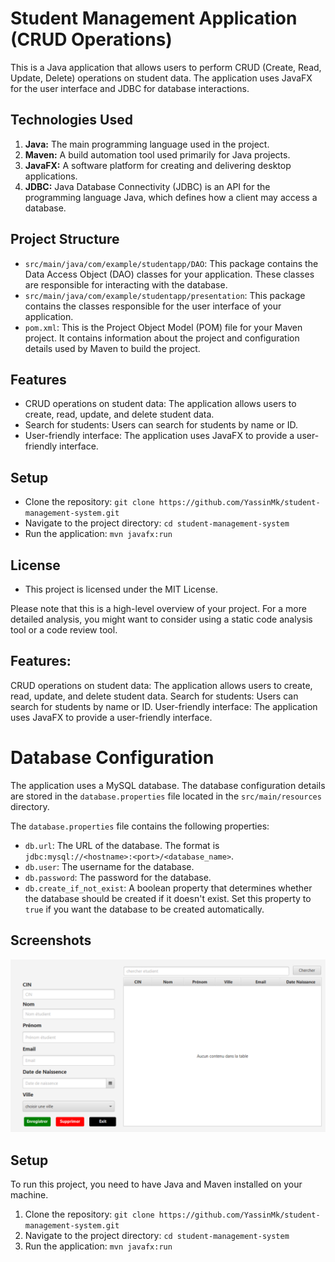 # Student Management Application (CRUD Operations)

This is a Java application that allows users to perform CRUD (Create, Read, Update, Delete) operations on student data. The application uses JavaFX for the user interface and JDBC for database interactions.


## Technologies Used

1. **Java:** The main programming language used in the project.
2. **Maven:** A build automation tool used primarily for Java projects.
3. **JavaFX:** A software platform for creating and delivering desktop applications.
4. **JDBC:** Java Database Connectivity (JDBC) is an API for the programming language Java, which defines how a client may access a database.

## Project Structure

- `src/main/java/com/example/studentapp/DAO`: This package contains the Data Access Object (DAO) classes for your application. These classes are responsible for interacting with the database.
- `src/main/java/com/example/studentapp/presentation`: This package contains the classes responsible for the user interface of your application.
- `pom.xml`: This is the Project Object Model (POM) file for your Maven project. It contains information about the project and configuration details used by Maven to build the project.

## Features

- CRUD operations on student data: The application allows users to create, read, update, and delete student data.
- Search for students: Users can search for students by name or ID.
- User-friendly interface: The application uses JavaFX to provide a user-friendly interface.

## Setup

- Clone the repository: `git clone https://github.com/YassinMk/student-management-system.git`
- Navigate to the project directory: `cd student-management-system`
- Run the application: `mvn javafx:run`

## License

- This project is licensed under the MIT License.

Please note that this is a high-level overview of your project. For a more detailed analysis, you might want to consider using a static code analysis tool or a code review tool.


## Features:  
CRUD operations on student data: The application allows users to create, read, update, and delete student data.
Search for students: Users can search for students by name or ID.
User-friendly interface: The application uses JavaFX to provide a user-friendly interface.

# Database Configuration

The application uses a MySQL database. The database configuration details are stored in the `database.properties` file located in the `src/main/resources` directory.

The `database.properties` file contains the following properties:

- `db.url`: The URL of the database. The format is `jdbc:mysql://<hostname>:<port>/<database_name>`.
- `db.user`: The username for the database.
- `db.password`: The password for the database.
- `db.create_if_not_exist`: A boolean property that determines whether the database should be created if it doesn't exist. Set this property to `true` if you want the database to be created automatically.

## Screenshots

![img.png](img.png)

## Setup

To run this project, you need to have Java and Maven installed on your machine.

1. Clone the repository: `git clone https://github.com/YassinMk/student-management-system.git`
2. Navigate to the project directory: `cd student-management-system`
3. Run the application: `mvn javafx:run`



